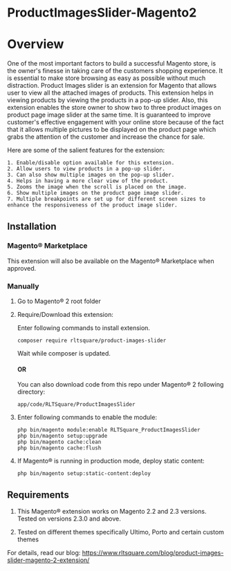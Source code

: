 # ProductImagesSlider-Magento2

# Overview

One of the most important factors to build a successful Magento store, is the owner's finesse in taking care of the customers shopping experience. It is essential to make store browsing as easy as possible without much distraction. 
Product Images slider is an extension for Magento that allows user to view all the attached images of products. This extension helps in viewing products by viewing the products in a pop-up slider. Also, this extension enables the store owner to show two to three product images on product page image slider at the same time.
It is guaranteed to improve customer's effective engagement with your online store because of the fact that it allows multiple pictures to be displayed on the product page which grabs the attention of the customer and increase the chance for sale. 

Here are some of the salient features for the extension:

```
1. Enable/disable option available for this extension.
2. Allow users to view products in a pop-up slider.
3. Can also show multiple images on the pop-up slider.
4. Helps in having a more clear view of the product.
5. Zooms the image when the scroll is placed on the image.
6. Show multiple images on the product page image slider.
7. Multiple breakpoints are set up for different screen sizes to enhance the responsiveness of the product image slider.
```

## Installation

### Magento® Marketplace

This extension will also be available on the Magento® Marketplace when approved.

### Manually

1. Go to Magento® 2 root folder

2. Require/Download this extension:

   Enter following commands to install extension.

   ```
   composer require rltsquare/product-images-slider
   ```

   Wait while composer is updated.
   
   #### OR
   
   You can also download code from this repo under Magento® 2 following directory:
    
    ```
    app/code/RLTSquare/ProductImagesSlider
    ```    

3. Enter following commands to enable the module:

   ```
   php bin/magento module:enable RLTSquare_ProductImagesSlider
   php bin/magento setup:upgrade
   php bin/magento cache:clean
   php bin/magento cache:flush
   ```

4. If Magento® is running in production mode, deploy static content: 

   ```
   php bin/magento setup:static-content:deploy
   ```


## Requirements

1. This Magento® extension works on Magento 2.2 and 2.3 versions. Tested on versions 2.3.0 and above.

2. Tested on different themes specifically Ultimo, Porto and certain custom themes

For details, read our blog:
https://www.rltsquare.com/blog/product-images-slider-magento-2-extension/
